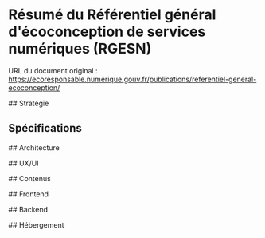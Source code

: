 # Résumé du Référentiel général d'écoconception de services numériques (RGESN)

URL du document original : https://ecoresponsable.numerique.gouv.fr/publications/referentiel-general-ecoconception/

## Stratégie

## Spécifications

## Architecture

## UX/UI

## Contenus

## Frontend

## Backend

## Hébergement
